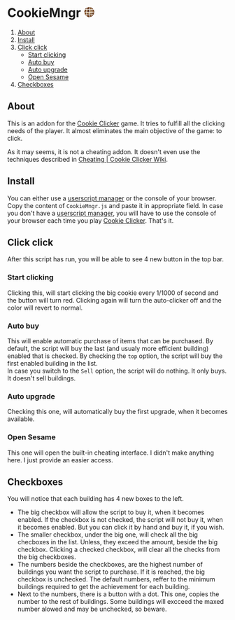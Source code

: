 # CookieMngr ![CookieMngr][cookiemnger]
[cookiemnger]: /CookieMngr.png?raw=true "CookieMngr icon"
1. [About](#about)
2. [Install](#install)
3. [Click click](#click-click)
    * [Start clicking](#start-clicking)
    * [Auto buy](#auto-buy)
    * [Auto upgrade](#auto-clicker)
    * [Open Sesame](#open-sesame)
4. [Checkboxes](#checkboxes)
<a name="about"></a>
## About
This is an addon for the [Cookie Clicker](http://orteil.dashnet.org/cookieclicker/) game. It tries to fulfill all the clicking needs of the player. It almost eliminates the main objective of the game: to click.

As it may seems, it is not a cheating addon. It doesn't even use the techniques described in [Cheating | Cookie Clicker Wiki](http://cookieclicker.wikia.com/wiki/Cheating).

<a name="install"></a>
## Install
You can either use a [userscript manager](https://en.wikipedia.org/wiki/Userscript_manager) or the console of your browser.<br/>
Copy the content of `CookieMngr.js` and paste it in appropriate field. In case you don't have a [userscript manager](https://en.wikipedia.org/wiki/Userscript_manager), you will have to use the console of your browser each time you play [Cookie Clicker](http://orteil.dashnet.org/cookieclicker/). That's it.

<a name="click-click"></a>
## Click click
After this script has run, you will be able to see 4 new button in the top bar.
<a name="start-clicking"></a>
### Start clicking
Clicking this, will start clicking the big cookie every 1/1000 of second and the button will turn red. Clicking again will turn the auto-clicker off and the color will revert to normal.
<a name="auto-buy"></a>
### Auto buy
This will enable automatic purchase of items that can be purchased. By default, the script will buy the last (and usualy more efficient building) enabled that is checked. By checking the `top` option, the script will buy the first enabled building in the list.<br/>
In case you switch to the `Sell` option, the script will do nothing. It only buys. It doesn't sell buildings.
<a name="auto-clicker"></a>
### Auto upgrade
Checking this one, will automatically buy the first upgrade, when it becomes available.
<a name="open-sesame"></a>
### Open Sesame
This one will open the built-in cheating interface. I didn't make anything here. I just provide an easier access.
<a name="checkboxes"></a>
## Checkboxes
You will notice that each building has 4 new boxes to the left.
* The big checkbox will allow the script to buy it, when it becomes enabled. If the checkbox is not checked, the script will not buy it, when it becomes enabled. But you can click it by hand and buy it, if you wish.<br/>
* The smaller checkbox, under the big one, will check all the big checboxes in the list. Unless, they exceed the amount, beside the big checkbox. Clicking a checked checkbox, will clear all the checks from the big checkboxes.<br/>
* The numbers beside the checkboxes, are the highest number of buildings you want the script to purchase. If it is reached, the big checkbox is unchecked. The default numbers, reffer to the minimum buildings required to get the achievement for each building.
* Next to the numbers, there is a button with a dot. This one, copies the number to the rest of buildings. Some buildings will excceed the maxed number alowed and may be unchecked, so beware.
